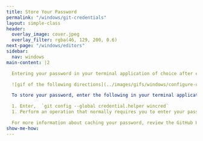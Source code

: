 ```yaml
---
title: Store Your Password
permalink: "/windows/git-credentials"
layout: simple-class
header:
  overlay_image: cover.jpeg
  overlay_filter: rgba(46, 129, 200, 0.6)
next-page: "/windows/editors"
sidebar:
  nav: windows
main-content: |2

  Entering your password in your terminal application of choice after every push can become _really_ frustrating, so why not save your password? Saving your password is really simple, even if you are on a Windows machine!

  ![gif of the following directions](../images/gifs/windows/configure-credmgr.gif)

  To store your password, enter the following in your terminal application:

  1. Enter,  `git config --global credential.helper wincred`
  1. Perform an operation that normally requires you to enter your password, like `git push`. Then, enter your password when prompted, and you shouldn't have to enter it again.

  For more information about caching your password, review the GitHub Help [documentation](https://help.github.com/articles/caching-your-github-password-in-git/#platform-windows).
show-me-how: 
---
```


